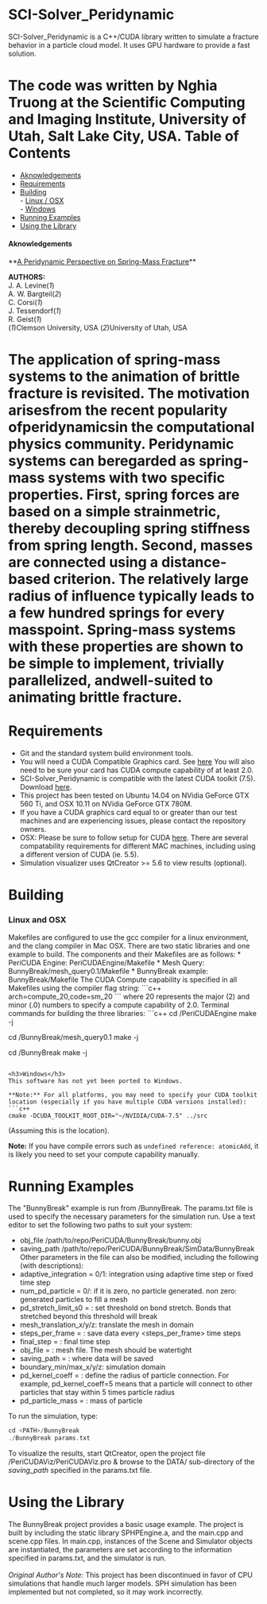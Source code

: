 SCI-Solver_Peridynamic
======================

SCI-Solver_Peridynamic is a C++/CUDA library written to simulate a fracture behavior in a particle cloud model. It uses GPU hardware to provide a fast solution.

The code was written by Nghia Truong at the Scientific Computing and Imaging Institute, 
University of Utah, Salt Lake City, USA.
Table of Contents
========
- [Aknowledgements](#aknowledgements)
- [Requirements](#requirements)
- [Building](#building)<br/>
		- [Linux / OSX](#linux-and-osx)<br/>
		- [Windows](#windows)<br/>
- [Running Examples](#running-examples)
- [Using the Library](#using-the-library)

<h4>Aknowledgements</h4>
**<a href ="http://sealab.cs.utah.edu/Papers/Levine-2014-APP/">A Peridynamic Perspective on Spring-Mass Fracture</a>**<br/>

**AUTHORS:**
<br/>J. A. Levine(*1*) <br/>
A. W. Bargteil(*2*) <br/>
C. Corsi(*1*) <br/>
J. Tessendorf(*1*) <br/>
R. Geist(*1*) <br/>
(*1*)Clemson University, USA  (*2*)University of Utah, USA

The  application  of  spring-mass  systems  to  the  animation  of  brittle  fracture  is  revisited.  The  motivation  arisesfrom the recent popularity ofperidynamicsin the computational physics community. Peridynamic systems can beregarded as spring-mass systems with two specific properties. First, spring forces are based on a simple strainmetric, thereby decoupling spring stiffness from spring length. Second, masses are connected using a distance-based criterion. The relatively large radius of influence typically leads to a few hundred springs for every masspoint. Spring-mass systems with these properties are shown to be simple to implement, trivially parallelized, andwell-suited to animating brittle fracture.
<br/><br/>
Requirements
==============

 * Git and the standard system build environment tools.
 * You will need a CUDA Compatible Graphics card. See <a href="https://developer.nvidia.com/cuda-gpus">here</a> You will also need to be sure your card has CUDA compute capability of at least 2.0.
 * SCI-Solver_Peridynamic is compatible with the latest CUDA toolkit (7.5). Download <a href="https://developer.nvidia.com/cuda-downloads">here</a>.
 * This project has been tested on Ubuntu 14.04 on NVidia GeForce GTX 560 Ti, and OSX 10.11 on NVidia GeForce GTX 780M. 
 * If you have a CUDA graphics card equal to or greater than our test machines and are experiencing issues, please contact the repository owners.
 * OSX: Please be sure to follow setup for CUDA <a href="http://docs.nvidia.com/cuda/cuda-getting-started-guide-for-mac-os-x/#axzz3W4nXNNin">here</a>. There are several compatability requirements for different MAC machines, including using a different version of CUDA (ie. 5.5).
 * Simulation visualizer uses QtCreator >= 5.6 to view results (optional).

Building
==============

<h3>Linux and OSX</h3>
Makefiles are configured to use the gcc compiler for a linux environment, and the clang compiler in Mac OSX. There are two static libraries and one example to build. The components and their Makefiles are as follows:
 * PeriCUDA Engine:  PeriCUDAEngine/Makefile
 * Mesh Query:  BunnyBreak/mesh_query0.1/Makefile
 * BunnyBreak example: BunnyBreak/Makefile
The CUDA Compute capability is specified in all Makefiles using the compiler flag string:
```c++
arch=compute_20,code=sm_20
```
where 20 represents the major (2) and minor (.0) numbers to specify a compute capability of 2.0. Terminal commands for building the three libraries:
```c++
cd <PATH>/PeriCUDAEngine
make -j

cd <PATH>/BunnyBreak/mesh_query0.1
make -j

cd <PATH>/BunnyBreak
make -j
```

<h3>Windows</h3>
This software has not yet been ported to Windows.

**Note:** For all platforms, you may need to specify your CUDA toolkit location (especially if you have multiple CUDA versions installed):
```c++
cmake -DCUDA_TOOLKIT_ROOT_DIR="~/NVIDIA/CUDA-7.5" ../src
```
(Assuming this is the location).

**Note:** If you have compile errors such as <code>undefined reference: atomicAdd</code>, it is likely you need to set your compute capability manually.

Running Examples
==============

The "BunnyBreak" example is run from <PATH>/BunnyBreak. The params.txt file is used to specify the necessary parameters for the simulation run. Use a text editor to set the following two paths to suit your system:
 * obj_file /path/to/repo/PeriCUDA/BunnyBreak/bunny.obj
 * saving_path /path/to/repo/PeriCUDA/BunnyBreak/SimData/BunnyBreak
Other parameters in the file can also be modified, including the following (with descriptions):
 * adaptive_integration = 0/1: integration using adaptive time step or fixed time step
 * num_pd_particle = 0/<non-zero>: if it is zero, no particle generated. non zero: generated particles to fill a mesh
 * pd_stretch_limit_s0 = <double>: set threshold on bond stretch. Bonds that stretched beyond this threshold will break
 * mesh_translation_x/y/z: translate the mesh in domain
 * steps_per_frame = <int>: save data every <steps_per_frame> time steps
 * final_step = <int>: final time step
 * obj_file = <string>: mesh file. The mesh should be watertight
 * saving_path = <string>: where data will be saved
 * boundary_min/max_x/y/z: simulation domain
 * pd_kernel_coeff = <double>: define the radius of particle connection. For example, pd_kernel_coeff=5 means that a particle will connect to other particles that stay within 5 times particle radius
 * pd_particle_mass = <double>: mass of particle

To run the simulation, type:
```c++
cd <PATH>/BunnyBreak
./BunnyBreak params.txt
```

To visualize the results, start QtCreator, open the project file <PATH>/PeriCUDAViz/PeriCUDAViz.pro & browse to the DATA/ sub-directory of the *saving_path* specified in the params.txt file.

Using the Library
==============

The BunnyBreak project provides a basic usage example. The project is built by including the static library SPHPEngine.a, and the main.cpp and scene.cpp files. In main.cpp, instances of the Scene and Simulator objects are instantiated, the parameters are set according to the information specified in params.txt, and the simulator is run.
<br/><br/>
*Original Author's Note:* This project has been discontinued in favor of CPU simulations that handle much larger models. SPH simulation has been implemented but not completed, so it may work incorrectly.
